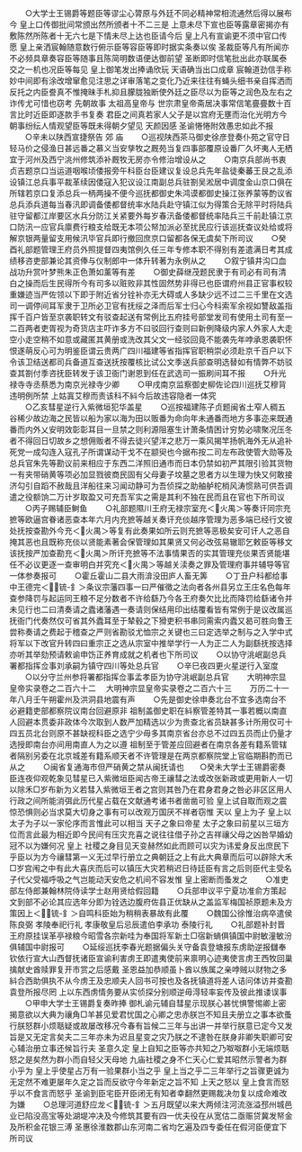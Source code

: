 <!-- { "loadSidebar": true } -->
　　○大学士王锡爵等题臣等谬尘心膂原与外廷不同必精神常相流通然后得以展布今  皇上口传御批间常颁出然所颁者十不二三是  上意未尽下宣也臣等露章密揭亦有敷陈然所陈者十无六七是下情未尽上达也臣请今后  皇上凡有宣谕更不须中官口传愿  皇上亲洒宸翰随意数行俯示臣等容臣等即时据实条奏以俟  圣裁臣等凡有所闻亦不必频具章奏容臣等随事且陈简明数语便达御前望  圣断即时信笔批出此亦联属泰交之一机也况臣等每见  皇上御笔发出捧诵欣玩  天语确当出口成章  宸翰道劲信手称妙中间即有涂改增窜愈见注思之详审落笔之变化乃近来往往有蝇头细书亲自挥洒而反托之内臣誊真不惟掩昧手札抑且朦胧独断使外廷之臣尽以为臣等之润色及左右之诈传尤可惜也窃考  先朝故事  太祖高皇帝与  世宗肃皇帝斋居决事常信笔亹亹数十百言比时近臣即逐款手书复奏  君臣之间真若家人父子是以宫府无壅而治化光明方今朝事纷纭人情观望臣等既未得朝夕望见  天颜因感  圣谕惓惓附效愚忠如此不报
　　○辛未以陕西宣捷祭告  郊  庙
　　○巡视陕西茶马御史徐彦登奏仆苑之官守日轻马价之侵渔日甚远番之慕义当安孳牧之厩苑当复四事部覆原设番厂久坏夷人无栖宜于河州及西宁洮州修筑添补厩牧无房亦令修治增设从之
　　○南京兵部尚书衷贞吉题京口当运道咽喉顷倭报旁午科臣台臣建议复设总兵先年盐徒秦蕃王艮之乱添设镇江总兵事平裁革续因倭寇入犯议设江南副总兵驻劄吴淞居中调度金山京口俱在所辖若京口复添总兵一柄两操不便今巡抚都御史朱鸿谟都御史操江张养蒙等酌议省总兵添兵道每当春汛即调备倭都督统率水陆兵赴守镇江似为得策合无除平时将陆兵驻守留都江岸要区水兵分防江关紧要外每岁春汛备倭都督统率陆兵三千前赴镇江京口防汛一应官兵廪费行粮支给既无本项公帑加派必至扰民应行该巡抚查议处给或将解京银两量留支用候汛毕官兵即行撤回庶京口留都各保无虞矣下所司议
　　○癸酉礼部题管理王府员外照提督四夷馆例久任三年专修本职不得别有差遣满日考其成绩移咨吏部兼论其资俸与仪制郎中一体升转著为永例从之
　　○叙宁镇井沟口血战功升赏叶梦熊朱正色萧如薰等有差
　　○御史薛继茂题民隶于有司必有司有清白之操而后生民得所今有司多以赃败非其性固然势非得已也臣谓府州县正官事权较重嫌迹当严佐领以下即于附近省分铨补亦无大碍或人多缺少远不过二三千里在文选司一调停间耳军隶于卫所必卫官有抚绥之泽而后军士归心今科索军余视如讐敌盖指挥千百户皆至京袭职转文有驳查起送有常例比五府挂号部堂发司有使用土司有至一二百两者吏胥视为奇货店主吓诈多方不曰驳回行查则曰新例降级内家人外家人大走空小走空稍不如意或藏匿其黄册或洗改其父文一经驳回竟不能袭先年哱承恩袭职怀恨遂萌反心可为明鉴臣谓云贵两广四川福建等省指挥官职稍崇必须赴京千百户以下令该卫结送都司兵备道互查送抚按覆核比试公文季送兵部查明选替如有情弊不妨驳查其劄付季咨抚臣转发于该卫衙门谢恩到任在武选司一振刷间耳不报
　　○升光禄寺寺丞蔡悉为南京光禄寺少卿
　　○甲戌南京监察御史柳佐论四川巡抚艾穆背违明例所禁  上姑寘艾穆而责该科不紏今后故违容隐者一体究  
　　○乙亥彗星逆行入紫微垣犯华盖星
　　○巡按福建陈子贞题闽省土窄人稠五谷稀少故边海之民皆以船为家以海为田以贩番为命向年未通番而地方多事迩来既通番而内外乂安明效彰彰耳目一旦禁之则利源阻塞生计萧条情困计穷势必啸聚况压冬者不得回日切故乡之想佣贩者不得去徒兴望洋之悲万一乘风揭竿扬帆海外无从追补死党一成勾连入寇孔子所谓谋动干戈不在颛臾也今据布按二司左布政使管大勋等及总兵官朱先等勘议前来相应于东西二洋照旧通市而日本仍禁如初严其限引验其货物一有夹带硝黄等项必加显戮彼商民固有父母妻子坟墓之思者方以生理为快又何敢接济勾引自蹈不赦哉且洋船往来习闻动静可为吾侦探之助舳舻柁梢风涛惯熟可供吾调遣之役额饷二万计岁取盈又可充吾军实之需是其利不独在民而且在官也下所司议
　　○丙子赐辅臣鲥鱼
　　○礼部题隰川王府无禄宗室充＜火禺＞等奏讦同宗充摭等欧逼宫眷诸恶查本年六月内充摭等越关奏讦充倓越序管理为恶多端已经行文彼处抚按查勘外今充＜火禺＞等复有此奏果如所云则充摭等恶极矣安可讦人之恶自掩其恶也且既称充倓以贤能素著会保管理如其果贤又何必改弦易辙耶乞敕臣等移文该抚按严加查勘充＜火禺＞所讦充摭等不法事情果否的实其管理充倓果否贤能堪任不必议更逐一查审明白并究充＜火禺＞等越关渎奏之罪及管理府事并辅导等官一体参奏报可
　　○霍丘霍山二县大雨渰没田庐人畜无筭
　　○丁丑户科都给事中王德完＜锍-釒＞条议宗藩四事一曰严催徵之法向者各州县另立王庄名色每年查参降罚与起运同王粮不足分数者不许给繇乃今各王府奏欠比比而降罚给繇诸令并未见行也二曰清奏请之蠹诸藩遇一奏请则保结用印出结覆看皆有常例于是议改属巡抚衙门代奏然仅可省其外蠹耳至于辇毂之下猾吏积书串同需索内蠹又曷可胜向鲁王尝称奏请之费起于稽查之严则省勘驳尤恤宗之关键也三曰定选举之制与之入学中式将军以下改官升转四曰重宗正之选从宗室中推举学行一人为正二人为副繇抚按选择亦听其举劾预请敕谕申饬正养育成就之机者也下所司议
　　○以协守洮岷副总兵署都指挥佥事刘承嗣为镇守四川等处总兵官
　　○辛巳夜四更火星逆行入室度
　　○以分守兰州参将署都指挥佥事孟孝臣为协守洮岷副总兵官
　　大明神宗显皇帝实录卷之二百六十二
　大明神宗显皇帝实录卷之二百六十三
　　万历二十一年八月壬午朔霍州及洪洞县地震有声
　　○先是御史徐申奏北台不宜多选南台不必避籍吏部都察院议南台回避原非  祖制盖御史职在紏察管差特其一事若概以南直人回避本贯委非政体今次取到人数严加精选以少为贵查北省员缺甚多计所用仅可十四五员北台则原不甚缺视科臣之选宁少毋多其南京省台亦总不过四五员而止仍量才选授即南台亦间用南直人为之以遵  祖制至于管差应回避者在南京各差有籍系管辖者隔别另委在北京城差有籍系顺天者不许管理是在两京都察院堂上官临期斟酌而已从之
　　○闽省复通海市但严硝黄之禁从闽抚请也　　○癸未大学士王锡爵密奏臣连夜仰观乾象见彗星已入紫微垣臣闻古帝王禳彗之法或改张新政或更用新人一切以除禾□岁布新为义若彗入紫微垣王者之宫则其咎乃在君身君身之咎必非区区用人行政之间所能消弭此历代星占载在文献通考诸书者凿凿可验  皇上试自取而观之震惊恐惧则必当求莫大切身之事有可以改观万国厌不祥者窃惟  天以  皇上为子  皇上以太子为子以一家伦序而言惟此可以相当  天子之象曰帝星  太子之象曰前星以三垣方位而言此最为相近即今民间有压灾充喜之说往往借子孙之吉祥禳父母之凶咎早婚幼冠不以为嫌何况  皇上  社稷之身目见天变赫然如此而顾可以灾为讳爱身反出庶民下乎臣以为方今禳彗第一义无过早行册立之典朝廷之上有此大典章而后可以辟除大禾□岁宫闱之中有此大喜庆而后可以镇压大灾若稍迟日待廷臣有言之后则臣代主受名子代父受福呼吸之气岂能动天安危之机间不容发惟  皇上密断而蚤发之
　　○准吏部左侍郎兼翰林院侍读学士赵用贤给假回籍
　　○兵部申议平宁夏功准俞方策起文到部不必论其应选年分即为铨选边腹府佐县正优缺从之盖监军梅国祯原题未及方策因上＜锍-釒＞自鸣科臣始为稍稍表暴故有此覆
　　○魏国公徐惟治病卒遣侯陈良弼  孝陵奉祀行礼  孝康敬皇后忌辰遣伯李承功  泰陵行礼
　　○礼部题补封晋王府原挂误革亭禄粮今昭雪各宗新哇为奉国将军新土□宿新螪俱镇国中尉敏潼敏汾俱辅国中尉报可
　　○延绥巡抚李春光题据偏头关守备袁登塘报东虏助逆报讎奉钦依行宣大山西督抚诸臣宣谕利害虏王即遣夷使前来禀明心迹夷使言虏王西牧回巢擒献史酋赎罪复开市赏之后感戴  圣恩益加恭顺虽卜酋以族属之亲哱贼以财物之多紏合西助俱执不从今虏王及忠顺夫人回书可按也及各抚镇道将差人诘问体访并查勘袁登所报尽罔  上以东西虏情务要从实侦探分别顺逆毋淂轻率妄传及彼此推诿误事
　　○甲申大学士王锡爵复奏昨捧  御札谕元辅自彗星示现朕心甚忧惧警惕卿上密揭意欲以大典为禳角□羊甚见爱君忧国之心卿之忠赤朕岂不知且夫册立之事本欲蚤行朕怒群小烦聒疑或故屡改移况今春有旨候二三年与出讲一并举行朕意已定今又发旨是又无定言矣夫二三年亦未为迟且星变之灾乃朕之不逮咎在朕身非卿失职卿可安心辅治册立事还候旨行夫  圣意久定  皇上自知之臣等亦共知之乃呶呶群小无端烦聒怒之是矣然为群小而自轻父天母地  九庙社稷之身不仁天心仁爱其昭然示警者为群小乎为  皇上乎使星占万有一验果群小当之乎  皇上当之乎二三年举行之旨骤更诚为无定然不难更屡年久定之旨而反欲守今年新定之旨不知  上天之怒以  皇上食言而怒乎以不食言而怒乎  圣谕到臣宅臣开臣闭无有知者幸翻然更赐裁决勿复以成命难改为嫌
　　○总理河道舒应龙＜锍-釒＞五月既望以来大两倾注河流涨溢邳州城邑业已陷没高宝等处湖堤冲决及今修筑其要有四一优夫役在从宽估二亟赈贷冀发帑金及所积金花银三溥  圣惠徐淮数郡山东河南二省均乞遍及四专委任在假河臣便宜下所司议
